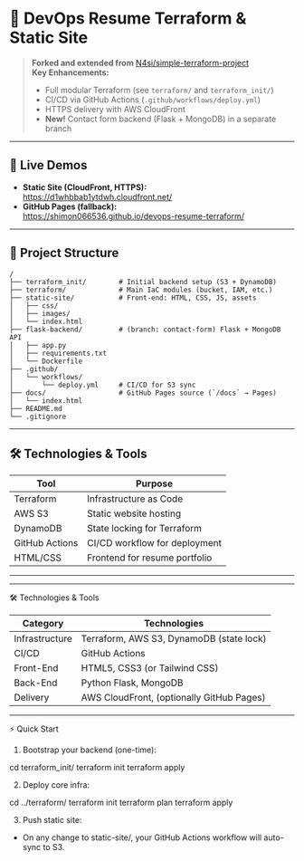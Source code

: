 # 🚀 DevOps Resume Terraform & Static Site

> **Forked and extended from** [N4si/simple-terraform-project](https://github.com/N4si/simple-terraform-project)  
> **Key Enhancements:**  
> - Full modular Terraform (see `terraform/` and `terraform_init/`)  
> - CI/CD via GitHub Actions (`.github/workflows/deploy.yml`)  
> - HTTPS delivery with AWS CloudFront  
> - **New!** Contact form backend (Flask + MongoDB) in a separate branch

---

## 🔗 Live Demos

- **Static Site (CloudFront, HTTPS):**  
  https://d1whbbab1ytdwh.cloudfront.net/  
- **GitHub Pages (fallback):**  
  https://shimon066536.github.io/devops-resume-terraform/

---

## 📁 Project Structure


```text
/
├── terraform_init/        # Initial backend setup (S3 + DynamoDB)
├── terraform/             # Main IaC modules (bucket, IAM, etc.)
├── static-site/           # Front-end: HTML, CSS, JS, assets
│   ├── css/
│   ├── images/
│   └── index.html
├── flask-backend/         # (branch: contact-form) Flask + MongoDB API
│   ├── app.py
│   ├── requirements.txt
│   └── Dockerfile
├── .github/
│   └── workflows/
│       └── deploy.yml     # CI/CD for S3 sync
├── docs/                  # GitHub Pages source (`/docs` → Pages)
│   └── index.html
├── README.md
└── .gitignore
```


---

## 🛠️ Technologies & Tools

| Tool        | Purpose                        |
|-------------|--------------------------------|
| Terraform   | Infrastructure as Code         |
| AWS S3      | Static website hosting         |
| DynamoDB    | State locking for Terraform    |
| GitHub Actions | CI/CD workflow for deployment |
| HTML/CSS    | Frontend for resume portfolio  |

---

---
🛠️ Technologies & Tools

|   Category    |            Technologies                |
|---------------|----------------------------------------|
| Infrastructure| Terraform, AWS S3, DynamoDB (state lock)
|    CI/CD      | GitHub Actions                         |
|  Front-End    | HTML5, CSS3 (or Tailwind CSS)          |
|   Back-End    | Python Flask, MongoDB                  |
|   Delivery    | AWS CloudFront, (optionally GitHub Pages)
---




⚡ Quick Start
1. Bootstrap your backend (one-time):

cd terraform_init/
terraform init
terraform apply







2. Deploy core infra:

cd ../terraform/
terraform init
terraform plan
terraform apply






3. Push static site:

- On any change to static-site/, your GitHub Actions workflow will auto-sync to S3.





